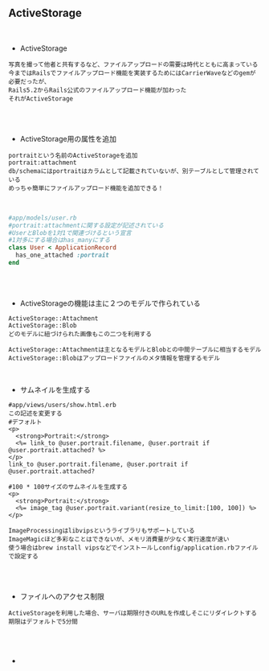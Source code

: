 ## ActiveStorage  
<br>

- ActiveStorage  
```
写真を撮って他者と共有するなど、ファイルアップロードの需要は時代とともに高まっている
今まではRailsでファイルアップロード機能を実装するためにはCarrierWaveなどのgemが必要だったが、
Rails5.2からRails公式のファイルアップロード機能が加わった
それがActiveStorage
```
<br>
<br>

- ActiveStorage用の属性を追加  
```
portraitという名前のActiveStorageを追加
portrait:attachment
db/schemaにはportraitはカラムとして記載されていないが、別テーブルとして管理されている
めっちゃ簡単にファイルアップロード機能を追加できる！
```
<br>

```rb
#app/models/user.rb
#portrait:attachmentに関する設定が記述されている
#UserとBlobを1対1で関連づけるという宣言
#1対多にする場合はhas_manyにする
class User < ApplicationRecord
  has_one_attached :portrait
end
```
<br>
<br>

- ActiveStorageの機能は主に２つのモデルで作られている  
```
ActiveStorage::Attachment
ActiveStorage::Blob
どのモデルに紐づけられた画像もこの二つを利用する

ActiveStorage::Attachmentは主となるモデルとBlobとの中間テーブルに相当するモデル
ActiveStorage::Blobはアップロードファイルのメタ情報を管理するモデル
```
<br>

- サムネイルを生成する  
```
#app/views/users/show.html.erb
この記述を変更する
#デフォルト
<p>
  <strong>Portrait:</strong>
  <%= link_to @user.portrait.filename, @user.portrait if @user.portrait.attached? %>
</p>
link_to @user.portrait.filename, @user.portrait if @user.portrait.attached?

#100 * 100サイズのサムネイルを生成する
<p>
  <strong>Portrait:</strong>
  <%= image_tag @user.portrait.variant(resize_to_limit:[100, 100]) %>
</p>

ImageProcessingはlibvipsというライブラリもサポートしている
ImageMagicほど多彩なことはできないが、メモリ消費量が少なく実行速度が速い
使う場合はbrew install vipsなどでインストールしconfig/application.rbファイルで設定する
```
<br>
<br>

- ファイルへのアクセス制限  
```
ActiveStorageを利用した場合、サーバは期限付きのURLを作成しそこにリダイレクトする
期限はデフォルトで5分間
```
<br>
<br>

- 